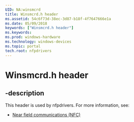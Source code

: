 ```yaml
---
UID: NA:winsmcrd
title: Winsmcrd.h header
ms.assetid: 54c6f73d-38ec-3d87-b18f-4f7647666e1a
ms.date: 05/09/2018
keywords: ["Winsmcrd.h header"]
ms.keywords: 
ms.prod: windows-hardware
ms.technology: windows-devices
ms.topic: portal
tech.root: nfpdrivers
---
```


# Winsmcrd.h header


## -description


This header is used by nfpdrivers. For more information, see:

- [Near field communications (NFC)](../_nfpdrivers/index.md)
